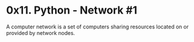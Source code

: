 # 0x11. Python - Network #1

A computer network is a set of computers sharing resources located on or provided by network nodes.
